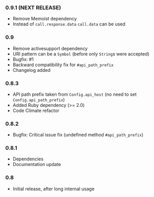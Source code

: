 ### 0.9.1 (NEXT RELEASE)

- Remove Memoist dependency
- Instead of `call.response.data` `call.data` can be used

### 0.9

- Remove activesupport dependency
- URI pattern can be a `Symbol` (before only `String`s were accepted)
- Bugfix: #1
- Backward compatibility fix for `#api_path_prefix`
- Changelog added

### 0.8.3

- API path prefix taken from `Config.api_host` (no need to set `Config.api_path_prefix`)
- Added Ruby dependency (>= 2.0)
- Code Climate refactor

### 0.8.2

- Bugfix: Critical issue fix (undefined method `#api_path_prefix`)

### 0.8.1

- Dependencies
- Documentation update

### 0.8

- Initial release, after long internal usage
